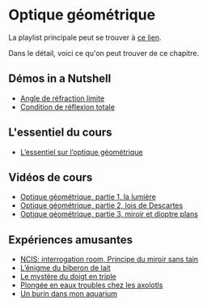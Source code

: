 # Optique géométrique

La playlist principale peut se trouver à [ce lien](https://youtube.com/playlist?list=PLEABsk5Xlyk55tHiTaS2RQT_9vICbHHw0).

Dans le détail, voici ce qu'on peut trouver de ce chapitre.

## Démos in a Nutshell

* [Angle de réfraction limite](https://youtu.be/cYNm_0nwc74)
* [Condition de réflexion totale](https://youtu.be/iRdZpablVdI)

## L'essentiel du cours

* [L’essentiel sur l’optique géométrique](https://youtu.be/ALNDFzfj5NQ)

## Vidéos de cours

* [Optique géométrique, partie 1, la lumière](https://youtu.be/IuTHPE5BToc)
* [Optique géométrique, partie 2, lois de Descartes](https://youtu.be/1dDZTVz0n74)
* [Optique géométrique, partie 3, miroir et dioptre plans](https://youtu.be/LOOMgec_RuY)

## Expériences amusantes

* [NCIS: interrogation room, Principe du miroir sans tain](https://youtu.be/796zHx_vdiw)
* [L’énigme du biberon de lait](https://youtu.be/5oXs0ruxRbk)
* [Le mystère du doigt en triple](https://youtu.be/qqzBjvEmtTA)
* [Plongée en eaux troubles chez les axolotls](https://youtu.be/u_QVmyIKyS4)
* [Un burin dans mon aquarium](https://youtu.be/69_ScPtD7R8)

